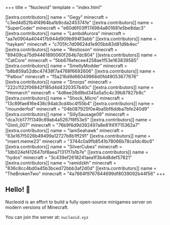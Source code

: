 +++
title = "Nucleoid"
template = "index.html"

[[extra.contributors]]
name = "Gegy"
minecraft = "c3ed4d52fb4f4964ba1b9cda2453741e"
[[extra.contributors]]
name = "SuperCoder"
minecraft = "e60d6f03ff174984a801681e5be8dac3"
[[extra.contributors]]
name = "LambdAurora"
minecraft = "aa7e0904a404417b944d909b994f3abb"
[[extra.contributors]]
name = "haykam"
minecraft = "c705fc7d09624d1e905bb83d81d9b4ec"
[[extra.contributors]]
name = "Restioson"
minecraft = "89409ca75d94461890060f264b7dc804"
[[extra.contributors]]
name = "CatCore"
minecraft = "5bb676efecee4258ae1f53e163839585"
[[extra.contributors]]
name = "SmellyModder"
minecraft = "b8b859a52dbc47438f7a4768f6692606"
[[extra.contributors]]
name = "Patbox"
minecraft = "f5a216d9d66049968d0fd49053677676"
[[extra.contributors]]
name = "Snorps"
minecraft = "222c1122f06842f185d4d4320357b40c"
[[extra.contributors]]
name = "Hmmarch"
minecraft = "4d6ee28d9bd345a5a5c4c39b87827b9c"
[[extra.contributors]]
name = "Shock_Micro"
minecraft = "13c89fae816e438c94ab3cd4bc4f55b4"
[[extra.contributors]]
name = "mounderfod"
minecraft = "04b087925f0e4ba5bf6ddba7bfe240d9"
[[extra.contributors]]
name = "SillySausage09"
minecraft = "dca7cb177f1349c89ab4a5267f8f53e5"
[[extra.contributors]]
name = "Gimli_007"
minecraft = "76b9f6d9d392497a8e81f41f715362a7"
[[extra.contributors]]
name = "IamSeahawk"
minecraft = "63e167f5026b49499a12727b8b1ff291"
[[extra.contributors]]
name = "insert.meme23"
minecraft = "3744c0a9fb8541b78066b78ca1dc4bc6"
[[extra.contributors]]
name = "SilverCubes"
minecraft = "1db024ef412647bf8aea71317f7a1b7e"
[[extra.contributors]]
name = "hydos"
minecraft = "3c439ef2618241aea1f3b4d8def57821"
[[extra.contributors]]
name = "ramidzkh"
minecraft = "836c8cc4bd0a45b3bced72bbb3af2d0d"
[[extra.contributors]]
name = "TheBrokenTwo"
minecraft = "4a7864f9767844699df8039092b44f56"
+++

## Hello! 👋
Nucleoid is an effort to build a fully open-source minigames server on modern versions of Minecraft.

You can join the server at: `nucleoid.xyz`

